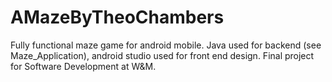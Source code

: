 # AMazeByTheoChambers
Fully functional maze game for android mobile. Java used for backend (see Maze_Application), android studio used for front end design. Final project for Software Development at W&M. 
